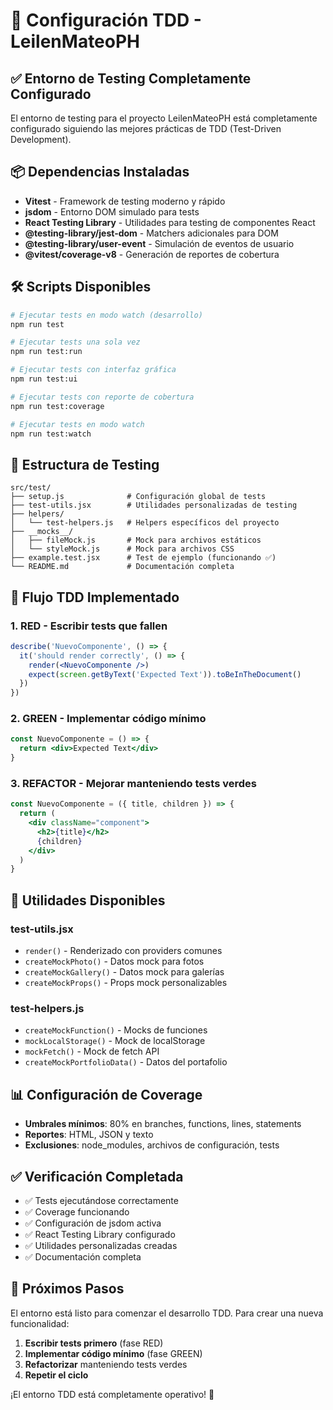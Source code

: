 # 🧪 Configuración TDD - LeilenMateoPH

## ✅ Entorno de Testing Completamente Configurado

El entorno de testing para el proyecto LeilenMateoPH está completamente configurado siguiendo las mejores prácticas de TDD (Test-Driven Development).

## 📦 Dependencias Instaladas

- **Vitest** - Framework de testing moderno y rápido
- **jsdom** - Entorno DOM simulado para tests
- **React Testing Library** - Utilidades para testing de componentes React
- **@testing-library/jest-dom** - Matchers adicionales para DOM
- **@testing-library/user-event** - Simulación de eventos de usuario
- **@vitest/coverage-v8** - Generación de reportes de cobertura

## 🛠️ Scripts Disponibles

```bash
# Ejecutar tests en modo watch (desarrollo)
npm run test

# Ejecutar tests una sola vez
npm run test:run

# Ejecutar tests con interfaz gráfica
npm run test:ui

# Ejecutar tests con reporte de cobertura
npm run test:coverage

# Ejecutar tests en modo watch
npm run test:watch
```

## 📁 Estructura de Testing

```
src/test/
├── setup.js              # Configuración global de tests
├── test-utils.jsx        # Utilidades personalizadas de testing
├── helpers/
│   └── test-helpers.js   # Helpers específicos del proyecto
├── __mocks__/
│   ├── fileMock.js       # Mock para archivos estáticos
│   └── styleMock.js      # Mock para archivos CSS
├── example.test.jsx      # Test de ejemplo (funcionando ✅)
└── README.md             # Documentación completa
```

## 🎯 Flujo TDD Implementado

### 1. **RED** - Escribir tests que fallen
```jsx
describe('NuevoComponente', () => {
  it('should render correctly', () => {
    render(<NuevoComponente />)
    expect(screen.getByText('Expected Text')).toBeInTheDocument()
  })
})
```

### 2. **GREEN** - Implementar código mínimo
```jsx
const NuevoComponente = () => {
  return <div>Expected Text</div>
}
```

### 3. **REFACTOR** - Mejorar manteniendo tests verdes
```jsx
const NuevoComponente = ({ title, children }) => {
  return (
    <div className="component">
      <h2>{title}</h2>
      {children}
    </div>
  )
}
```

## 🧰 Utilidades Disponibles

### test-utils.jsx
- `render()` - Renderizado con providers comunes
- `createMockPhoto()` - Datos mock para fotos
- `createMockGallery()` - Datos mock para galerías
- `createMockProps()` - Props mock personalizables

### test-helpers.js
- `createMockFunction()` - Mocks de funciones
- `mockLocalStorage()` - Mock de localStorage
- `mockFetch()` - Mock de fetch API
- `createMockPortfolioData()` - Datos del portafolio

## 📊 Configuración de Coverage

- **Umbrales mínimos**: 80% en branches, functions, lines, statements
- **Reportes**: HTML, JSON y texto
- **Exclusiones**: node_modules, archivos de configuración, tests

## ✅ Verificación Completada

- ✅ Tests ejecutándose correctamente
- ✅ Coverage funcionando
- ✅ Configuración de jsdom activa
- ✅ React Testing Library configurado
- ✅ Utilidades personalizadas creadas
- ✅ Documentación completa

## 🚀 Próximos Pasos

El entorno está listo para comenzar el desarrollo TDD. Para crear una nueva funcionalidad:

1. **Escribir tests primero** (fase RED)
2. **Implementar código mínimo** (fase GREEN)  
3. **Refactorizar** manteniendo tests verdes
4. **Repetir el ciclo**

¡El entorno TDD está completamente operativo! 🎉














